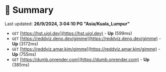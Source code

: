 # 📖 Summary
Last updated: **26/9/2024, 3:04:10 PG "Asia/Kuala_Lumpur"**

- `GET` [https://hst.ujol.dev](https://hst.ujol.dev) - **Up** (599ms)
- `GET` [https://reddviz.deno.dev/gimme](https://reddviz.deno.dev/gimme) - **Up** (3172ms)
- `GET` [https://reddviz.amar.kim/gimme](https://reddviz.amar.kim/gimme) - **Up** (755ms)
- `GET` [https://dumb.onrender.com](https://dumb.onrender.com) - **Up** (385ms)
